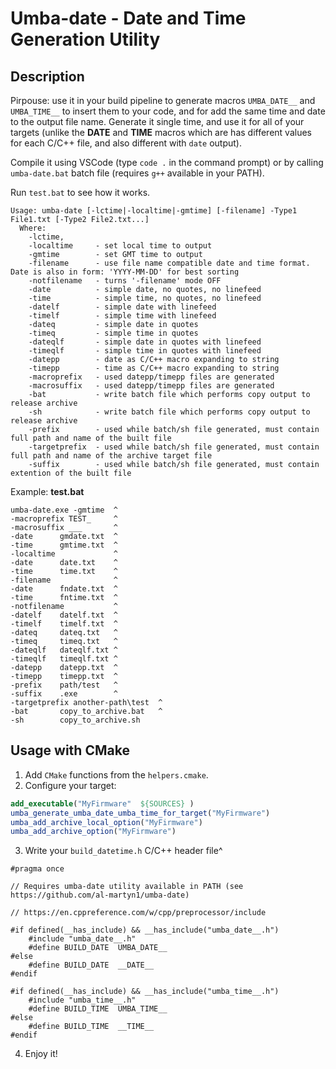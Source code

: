 # Umba-date - Date and Time Generation Utility

## Description

Pirpouse: use it in your build pipeline to generate macros `UMBA_DATE__` and `UMBA_TIME__` 
to insert them to your code, and for add the same time and date to the output file name.
Generate it single time, and use it for all of your targets (unlike the __DATE__ and __TIME__
macros which are has different values for each C/C++ file, and also different with `date` output).

Compile it using VSCode (type `code .` in the command prompt) or by calling `umba-date.bat` 
batch file (requires `g++` available in your PATH).

Run `test.bat` to see how it works.

```
Usage: umba-date [-lctime|-localtime|-gmtime] [-filename] -Type1 File1.txt [-Type2 File2.txt...]
  Where:
    -lctime,
    -localtime     - set local time to output
    -gmtime        - set GMT time to output
    -filename      - use file name compatible date and time format. Date is also in form: 'YYYY-MM-DD' for best sorting
    -notfilename   - turns '-filename' mode OFF
    -date          - simple date, no quotes, no linefeed
    -time          - simple time, no quotes, no linefeed
    -datelf        - simple date with linefeed
    -timelf        - simple time with linefeed
    -dateq         - simple date in quotes
    -timeq         - simple time in quotes
    -dateqlf       - simple date in quotes with linefeed
    -timeqlf       - simple time in quotes with linefeed
    -datepp        - date as C/C++ macro expanding to string
    -timepp        - time as C/C++ macro expanding to string
    -macroprefix   - used datepp/timepp files are generated
    -macrosuffix   - used datepp/timepp files are generated
    -bat           - write batch file which performs copy output to release archive
    -sh            - write batch file which performs copy output to release archive
    -prefix        - used while batch/sh file generated, must contain full path and name of the built file
    -targetprefix  - used while batch/sh file generated, must contain full path and name of the archive target file
    -suffix        - used while batch/sh file generated, must contain extention of the built file
```

Example: **test.bat**
```
umba-date.exe -gmtime  ^
-macroprefix TEST_     ^
-macrosuffix ___       ^
-date      gmdate.txt  ^
-time      gmtime.txt  ^
-localtime             ^
-date      date.txt    ^
-time      time.txt    ^
-filename              ^
-date      fndate.txt  ^
-time      fntime.txt  ^
-notfilename           ^
-datelf    datelf.txt  ^
-timelf    timelf.txt  ^
-dateq     dateq.txt   ^
-timeq     timeq.txt   ^
-dateqlf   dateqlf.txt ^
-timeqlf   timeqlf.txt ^
-datepp    datepp.txt  ^
-timepp    timepp.txt  ^
-prefix    path/test   ^
-suffix    .exe        ^
-targetprefix another-path\test  ^
-bat       copy_to_archive.bat   ^
-sh        copy_to_archive.sh
```


## Usage with CMake

1) Add `CMake` functions from the `helpers.cmake`.
2) Configure your target:
```cmake
add_executable("MyFirmware"  ${SOURCES} )
umba_generate_umba_date_umba_time_for_target("MyFirmware")
umba_add_archive_local_option("MyFirmware")
umba_add_archive_option("MyFirmware")
```
3) Write your `build_datetime.h` C/C++ header file^
```
#pragma once

// Requires umba-date utility available in PATH (see https://github.com/al-martyn1/umba-date)

// https://en.cppreference.com/w/cpp/preprocessor/include

#if defined(__has_include) && __has_include("umba_date__.h")
    #include "umba_date__.h"
    #define BUILD_DATE  UMBA_DATE__
#else
    #define BUILD_DATE  __DATE__
#endif

#if defined(__has_include) && __has_include("umba_time__.h")
    #include "umba_time__.h"
    #define BUILD_TIME  UMBA_TIME__
#else
    #define BUILD_TIME  __TIME__
#endif

```
4) Enjoy it!




